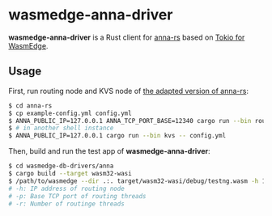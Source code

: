 # wasmedge-anna-driver

**wasmedge-anna-driver** is a Rust client for [anna-rs](https://github.com/essa-project/anna-rs) based on [Tokio for WasmEdge](https://github.com/WasmEdge/tokio/tree/wasmedge).

## Usage

First, run routing node and KVS node of [the adapted version of anna-rs](https://github.com/second-state/anna-rs):

```sh
$ cd anna-rs
$ cp example-config.yml config.yml
$ ANNA_PUBLIC_IP=127.0.0.1 ANNA_TCP_PORT_BASE=12340 cargo run --bin routing -- config.yml
$ # in another shell instance
$ ANNA_PUBLIC_IP=127.0.0.1 cargo run --bin kvs -- config.yml
```

Then, build and run the test app of **wasmedge-anna-driver**:

```sh
$ cd wasmedge-db-drivers/anna
$ cargo build --target wasm32-wasi
$ /path/to/wasmedge --dir .:. target/wasm32-wasi/debug/testng.wasm -h 127.0.0.1 -p 12340 -r 2
# -h: IP address of routing node
# -p: Base TCP port of routing threads
# -r: Number of routinge threads
```
